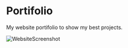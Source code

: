 # Portifolio
My website portifolio to show my best projects.

![WebsiteScreenshot](https://github.com/WendellLeao/portifolio/assets/54878277/8a270489-7887-4032-833d-8673e7d66c6b)
